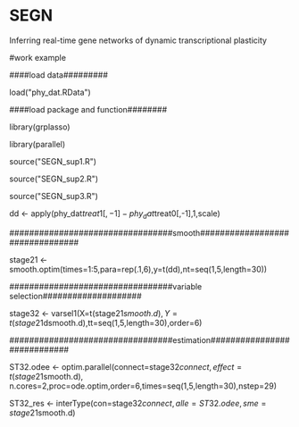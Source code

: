 # SEGN
 Inferring real-time gene networks of dynamic transcriptional plasticity
 
 #work example
 
 
 ####load data#########
 
load("phy_dat.RData")

####load package and function########

library(grplasso)

library(parallel)

source("SEGN_sup1.R")

source("SEGN_sup2.R")

source("SEGN_sup3.R")




dd <- apply(phy_dat$treat1[,-1]-phy_dat$treat0[,-1],1,scale)

#################################smooth################################

stage21 <- smooth.optim(times=1:5,para=rep(.1,6),y=t(dd),nt=seq(1,5,length=30))

#################################variable selection####################

stage32 <- varsel1(X=t(stage21$smooth.d),Y=t(stage21$dsmooth.d),tt=seq(1,5,length=30),order=6)

#################################estimation############################

ST32.odee <- optim.parallel(connect=stage32$connect,effect=t(stage21$smooth.d),
                            n.cores=2,proc=ode.optim,order=6,times=seq(1,5,length=30),nstep=29)

ST32_res <- interType(con=stage32$connect,alle=ST32.odee,sme=stage21$smooth.d)

